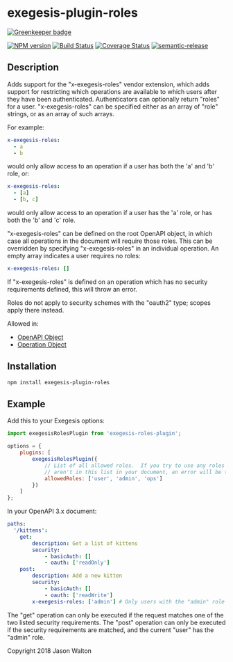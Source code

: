 # exegesis-plugin-roles

[![Greenkeeper badge](https://badges.greenkeeper.io/exegesis-js/exegesis-plugin-roles.svg)](https://greenkeeper.io/)

[![NPM version](https://badge.fury.io/js/exegesis-plugin-roles.svg)](https://npmjs.org/package/exegesis-plugin-roles)
[![Build Status](https://travis-ci.org/exegesis-js/exegesis-plugin-roles.svg)](https://travis-ci.org/exegesis-js/exegesis-plugin-roles)
[![Coverage Status](https://coveralls.io/repos/exegesis-js/exegesis-plugin-roles/badge.svg)](https://coveralls.io/r/exegesis-js/exegesis-plugin-roles)
[![semantic-release](https://img.shields.io/badge/%20%20%F0%9F%93%A6%F0%9F%9A%80-semantic--release-e10079.svg)](https://github.com/semantic-release/semantic-release)

## Description

Adds support for the "x-exegesis-roles" vendor extension, which adds support for
restricting which operations are available to which users after they have been
authenticated.  Authenticators can optionally return "roles" for a user.
"x-exegesis-roles" can be specified either as an array of "role" strings, or as
an array of such arrays.

For example:

```yaml
x-exegesis-roles:
  - a
  - b
```

would only allow access to an operation if a user has both the 'a' and 'b'
role, or:

```yaml
x-exegesis-roles:
  - [a]
  - [b, c]
```

would only allow access to an operation if a user has the 'a' role, or has
both the 'b' and 'c' role.

"x-exegesis-roles" can be defined on the root OpenAPI object, in which case
all operations in the document will require those roles.  This can be overridden
by specifying "x-exegesis-roles" in an individual operation.  An empty array
indicates a user requires no roles:

```yaml
x-exegesis-roles: []
```

If "x-exegesis-roles" is defined on an operation which has no security
requirements defined, this will throw an error.

Roles do not apply to security schemes with the "oauth2" type; scopes apply
there instead.

Allowed in:

* [OpenAPI Object](https://github.com/OAI/OpenAPI-Specification/blob/master/versions/3.0.1.md#oasObject)
* [Operation Object](https://github.com/OAI/OpenAPI-Specification/blob/master/versions/3.0.1.md#operationObject)

## Installation

```sh
npm install exegesis-plugin-roles
```

## Example

Add this to your Exegesis options:

```js
import exegesisRolesPlugin from 'exegesis-roles-plugin';

options = {
    plugins: [
        exegesisRolesPlugin({
            // List of all allowed roles.  If you try to use any roles that
            // aren't in this list in your document, an error will be thrown.
            allowedRoles: ['user', 'admin', 'ops']
        })
    ]
};
```

In your OpenAPI 3.x document:

```yaml
paths:
  '/kittens':
    get:
        description: Get a list of kittens
        security:
            - basicAuth: []
            - oauth: ['readOnly']
    post:
        description: Add a new kitten
        security:
            - basicAuth: []
            - oauth: ['readWrite']
        x-exegesis-roles: ['admin'] # Only users with the "admin" role may call this.
```

The "get" operation can only be executed if the request matches one of the two
listed security requirements.  The "post" operation can only be executed if
the security requirements are matched, and the current "user" has the "admin"
role.

Copyright 2018 Jason Walton